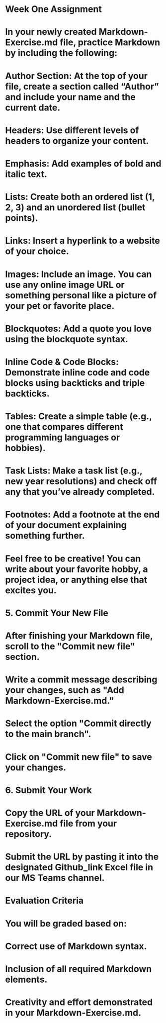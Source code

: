 # Week One Assignment
# In your newly created Markdown-Exercise.md file, practice Markdown by including the following:

# Author Section: At the top of your file, create a section called “Author” and include your name and the current date.

# Headers: Use different levels of headers to organize your content.

# Emphasis: Add examples of bold and italic text.

# Lists: Create both an ordered list (1, 2, 3) and an unordered list (bullet points).

# Links: Insert a hyperlink to a website of your choice.

# Images: Include an image. You can use any online image URL or something personal like a picture of your pet or favorite place.

# Blockquotes: Add a quote you love using the blockquote syntax.

# Inline Code & Code Blocks: Demonstrate inline code and code blocks using backticks and triple backticks.

# Tables: Create a simple table (e.g., one that compares different programming languages or hobbies).

# Task Lists: Make a task list (e.g., new year resolutions) and check off any that you’ve already completed.

# Footnotes: Add a footnote at the end of your document explaining something further.

# Feel free to be creative! You can write about your favorite hobby, a project idea, or anything else that excites you.

# 5. Commit Your New File
# After finishing your Markdown file, scroll to the "Commit new file" section.
# Write a commit message describing your changes, such as "Add Markdown-Exercise.md."
# Select the option "Commit directly to the main branch".
# Click on "Commit new file" to save your changes.
# 6. Submit Your Work
# Copy the URL of your Markdown-Exercise.md file from your repository.
# Submit the URL by pasting it into the designated Github_link Excel file in our MS Teams channel.
# Evaluation Criteria
# You will be graded based on:

# Correct use of Markdown syntax.
# Inclusion of all required Markdown elements.
# Creativity and effort demonstrated in your Markdown-Exercise.md.
